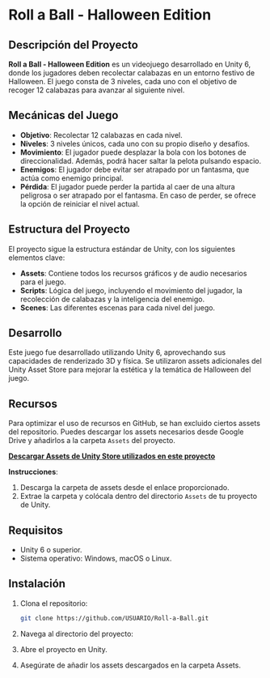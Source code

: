 # Roll a Ball - Halloween Edition

## Descripción del Proyecto

**Roll a Ball - Halloween Edition** es un videojuego desarrollado en Unity 6, donde los jugadores deben recolectar calabazas en un entorno festivo de Halloween. El juego consta de 3 niveles, cada uno con el objetivo de recoger 12 calabazas para avanzar al siguiente nivel.

## Mecánicas del Juego

- **Objetivo**: Recolectar 12 calabazas en cada nivel.
- **Niveles**: 3 niveles únicos, cada uno con su propio diseño y desafíos.
- **Movimiento**: El jugador puede desplazar la bola con los botones de direccionalidad. Además, podrá hacer saltar la pelota pulsando espacio.
- **Enemigos**: El jugador debe evitar ser atrapado por un fantasma, que actúa como enemigo principal.
- **Pérdida**: El jugador puede perder la partida al caer de una altura peligrosa o ser atrapado por el fantasma. En caso de perder, se ofrece la opción de reiniciar el nivel actual.

## Estructura del Proyecto

El proyecto sigue la estructura estándar de Unity, con los siguientes elementos clave:

- **Assets**: Contiene todos los recursos gráficos y de audio necesarios para el juego.
- **Scripts**: Lógica del juego, incluyendo el movimiento del jugador, la recolección de calabazas y la inteligencia del enemigo.
- **Scenes**: Las diferentes escenas para cada nivel del juego.

## Desarrollo

Este juego fue desarrollado utilizando Unity 6, aprovechando sus capacidades de renderizado 3D y física. Se utilizaron assets adicionales del Unity Asset Store para mejorar la estética y la temática de Halloween del juego.

## Recursos

Para optimizar el uso de recursos en GitHub, se han excluido ciertos assets del repositorio. Puedes descargar los assets necesarios desde Google Drive y añadirlos a la carpeta `Assets` del proyecto.

**[Descargar Assets de Unity Store utilizados en este proyecto](https://drive.google.com/drive/folders/1MUMWKLSAIC3m7bwauvyTLCHSHmDZzm1K?usp=sharing)**

**Instrucciones**:
1. Descarga la carpeta de assets desde el enlace proporcionado.
2. Extrae la carpeta y colócala dentro del directorio `Assets` de tu proyecto de Unity.

## Requisitos

- Unity 6 o superior.
- Sistema operativo: Windows, macOS o Linux.

## Instalación

1. Clona el repositorio:

   ```bash
   git clone https://github.com/USUARIO/Roll-a-Ball.git

2. Navega al directorio del proyecto:

3. Abre el proyecto en Unity.

4. Asegúrate de añadir los assets descargados en la carpeta Assets.
